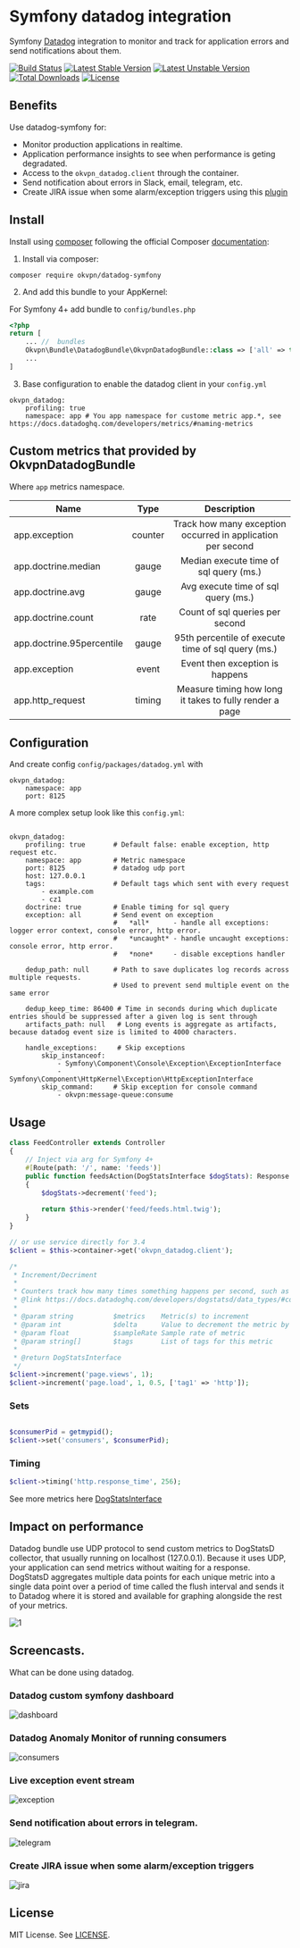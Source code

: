 # Symfony datadog integration

Symfony [Datadog][1] integration to monitor and track for application errors and send notifications about them.

[![Build Status](https://travis-ci.org/okvpn/datadog-symfony.svg?branch=master)](https://travis-ci.org/okvpn/datadog-symfony) [![Latest Stable Version](https://poser.pugx.org/okvpn/datadog-symfony/v/stable)](https://packagist.org/packages/okvpn/datadog-symfony) [![Latest Unstable Version](https://poser.pugx.org/okvpn/datadog-symfony/v/unstable)](https://packagist.org/packages/okvpn/datadog-symfony) [![Total Downloads](https://poser.pugx.org/okvpn/datadog-symfony/downloads)](https://packagist.org/packages/okvpn/datadog-symfony) [![License](https://poser.pugx.org/okvpn/datadog-symfony/license)](https://packagist.org/packages/okvpn/datadog-symfony)

## Benefits

Use datadog-symfony for:

* Monitor production applications in realtime.
* Application performance insights to see when performance is geting degradated.
* Access to the `okvpn_datadog.client` through the container.
* Send notification about errors in Slack, email, telegram, etc.
* Create JIRA issue when some alarm/exception triggers using this [plugin][4]

## Install
Install using [composer][2] following the official Composer [documentation][3]: 

1. Install via composer:
```
composer require okvpn/datadog-symfony
```

2. And add this bundle to your AppKernel:

For Symfony 4+ add bundle to `config/bundles.php`

```php
<?php
return [
    ... //  bundles
    Okvpn\Bundle\DatadogBundle\OkvpnDatadogBundle::class => ['all' => true], 
    ...
]
```

3. Base configuration to enable the datadog client in your `config.yml`

```
okvpn_datadog:
    profiling: true
    namespace: app # You app namespace for custome metric app.*, see https://docs.datadoghq.com/developers/metrics/#naming-metrics
```

## Custom metrics that provided by OkvpnDatadogBundle

Where `app` metrics namespace.

|    Name                       |    Type      |                         Description                                        |
|-------------------------------|:------------:|:--------------------------------------------------------------------------:|
| app.exception                 | counter      | Track how many exception occurred in application per second                |
| app.doctrine.median           | gauge        | Median execute time of sql query (ms.)                                     |
| app.doctrine.avg              | gauge        | Avg execute time of sql query (ms.)                                        |
| app.doctrine.count            | rate         | Count of sql queries per second                                            |
| app.doctrine.95percentile     | gauge        | 95th percentile of execute time of sql query (ms.)                         |
| app.exception                 | event        | Event then exception is happens                                            |
| app.http_request              | timing       | Measure timing how long it takes to fully render a page                    |

## Configuration

And create config `config/packages/datadog.yml` with 

```
okvpn_datadog:
    namespace: app
    port: 8125  
```

A more complex setup look like this `config.yml`:

```

okvpn_datadog:
    profiling: true       # Default false: enable exception, http request etc.
    namespace: app        # Metric namespace
    port: 8125            # datadog udp port
    host: 127.0.0.1
    tags:                 # Default tags which sent with every request
        - example.com
        - cz1
    doctrine: true        # Enable timing for sql query
    exception: all        # Send event on exception
                          #   *all*      - handle all exceptions: logger error context, console error, http error.
                          #   *uncaught* - handle uncaught exceptions: console error, http error.
                          #   *none*     - disable exceptions handler
                          
    dedup_path: null      # Path to save duplicates log records across multiple requests. 
                          # Used to prevent send multiple event on the same error
    
    dedup_keep_time: 86400 # Time in seconds during which duplicate entries should be suppressed after a given log is sent through
    artifacts_path: null   # Long events is aggregate as artifacts, because datadog event size is limited to 4000 characters.
    
    handle_exceptions:     # Skip exceptions
        skip_instanceof:
            - Symfony\Component\Console\Exception\ExceptionInterface
            - Symfony\Component\HttpKernel\Exception\HttpExceptionInterface
        skip_command:     # Skip exception for console command
            - okvpn:message-queue:consume
```

## Usage

```php
class FeedController extends Controller
{
    // Inject via arg for Symfony 4+
    #[Route(path: '/', name: 'feeds')]
    public function feedsAction(DogStatsInterface $dogStats): Response
    {
        $dogStats->decrement('feed');
        
        return $this->render('feed/feeds.html.twig');
    }
}

// or use service directly for 3.4
$client = $this->container->get('okvpn_datadog.client');

/*
 * Increment/Decriment
 * 
 * Counters track how many times something happens per second, such as page views.
 * @link https://docs.datadoghq.com/developers/dogstatsd/data_types/#counters
 *
 * @param string          $metrics    Metric(s) to increment
 * @param int             $delta      Value to decrement the metric by
 * @param float           $sampleRate Sample rate of metric
 * @param string[]        $tags       List of tags for this metric
 *
 * @return DogStatsInterface
 */
$client->increment('page.views', 1);
$client->increment('page.load', 1, 0.5, ['tag1' => 'http']);
```

### Sets

```php

$consumerPid = getmypid();
$client->set('consumers', $consumerPid);
```

### Timing 

```php
$client->timing('http.response_time', 256);
```

See more metrics here [DogStatsInterface](src/Client/DogStatsInterface.php) 

## Impact on performance 

Datadog bundle use UDP protocol to send custom metrics to DogStatsD collector, that usually running on localhost (127.0.0.1).
Because it uses UDP, your application can send metrics without waiting for a response. DogStatsD aggregates multiple data
points for each unique metric into a single data point over a period of time called the flush interval and sends it to Datadog where 
it is stored and available for graphing alongside the rest of your metrics.

![1](src/Resources/docs/1.png)

## Screencasts.

What can be done using datadog.

### Datadog custom symfony dashboard

![dashboard](src/Resources/docs/dashboard.png)

### Datadog Anomaly Monitor of running consumers

![consumers](src/Resources/docs/consumers.png)

### Live exception event stream

![exception](src/Resources/docs/exception.png)

### Send notification about errors in telegram.

![telegram](src/Resources/docs/telegram.png)

### Create JIRA issue when some alarm/exception triggers

![jira](src/Resources/docs/jira.png)

License
-------
MIT License. See [LICENSE](LICENSE).

[1]:    https://docs.datadoghq.com/getting_started/
[2]:    https://getcomposer.org/
[3]:    https://getcomposer.org/download/
[4]:    https://www.datadoghq.com/blog/jira-issue-tracking/

